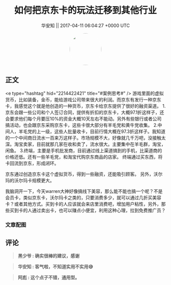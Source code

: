 <h1 align="center">如何把京东卡的玩法迁移到其他行业</h1>




<p align="center">
    <a>华安知 || 2017-04-11 06:04:27 &#43;0000 UTC</a>
</p>

<div align="center">
    <img src="https://images.zsxq.com/Fm7bP4XMvj4gIAYjzyW97pXQuFj8?e=1590940799&amp;token=kIxbL07-8jAj8w1n4s9zv64FuZZNEATmlU_Vm6zD:OAu6gNkEjQ17LtLtXuKQkaFkk2w=" width="100" height="100" style="border:1px solid;border-radius:50%; color:#ffffff"/>
</div>




## 正文

<div>
&lt;e type=&#34;hashtag&#34; hid=&#34;2214422421&#34; title=&#34;#案例思考#&#34; /&gt;  游戏里面的虚拟货币，比如装备，金币，能给游戏公司带来很大的利润。而京东有发行一种京东卡，我感觉这个就是他创造的一种货币，京东卡给京东提供了很好的融资渠道。
1.京东会跟一些公司和个人签订合同，提供有折扣的京东卡，大概97.1折这样子，还会要求他们每个月要压10%的资金大概10天左右不能动。另外有些银行或者公司搞活动，也会跟京东采购京东卡，这些卡很大部分有羊毛党和黄牛党收集。
2.中间人，羊毛党的上一级，这些人批量收卡，目前行情大概在97.3折这样子。我知道的一个中间商日流水一百来万这样子。市场规模不大，好像就几千万吧，没接触太深。淘宝卖家，目前就那几家在收和卖了，流水很大。主要集中在羊毛群，淘宝，闲鱼。
3.终端，主要是手机批发商，目前通过线上渠道搞到的手机，比渠道商的价格还低。还有一些羊毛党，和淘宝代购京东商品的店家。
终端通过买东西，将卡回流到京东，形成闭环。

京东通过创造京东卡这个虚拟货币，得到一些融资，还能吸引顾客。
另外，沃尔玛的沃尔玛卡规模更大。

我脑洞开一下，今天warren大神好像搞线下美容，那么能不能也搞一个呢？不是会员卡，类似京东卡，沃尔玛卡之类的，只要消费多少，就可以通过几折买美容卡？或者其他方式。买到卡的人应该就会来店里消费吧，增加用户粘性，另外，那些买到卡的人通过卖出卡，也可以赚点小便宜，利用这种心理，拉到免费推广员？
</div>

### 文章配图

<div class="image" align="center">

</div>


## 评论

<div align="left">
<div>

<blockquote >
<span> <strong>黑少爷 : 确实很棒的建议，感谢 </strong></span>
</blockquote>

<blockquote >
<span> <strong>华安知 : 客气啦，不知道实用不实用😅 </strong></span>
</blockquote>

<blockquote >
<span> <strong>阿彪 : 这个点子不错，通用型。 </strong></span>
</blockquote>

</div>
</div>